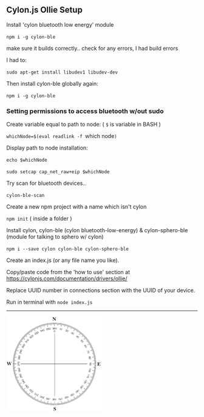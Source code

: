 ## Cylon.js Ollie Setup

Install 'cylon bluetooth low energy' module

  `npm i -g cylon-ble`

make sure it builds correctly..
check for any errors, I had build errors

I had to:

  `sudo apt-get install libudev1 libudev-dev`

Then install cylon-ble globally again:

  `npm i -g cylon-ble`

### Setting permissions to access bluetooth w/out sudo

Create variable equal to path to node: ( `$` is variable in BASH )

  `whichNode=$(eval readlink -f `which node`)`

Display path to node installation:

`echo $whichNode`

`sudo setcap cap_net_raw+eip $whichNode`

Try scan for bluetooth devices..

  `cylon-ble-scan`

Create a new npm project with a name which isn't cylon  

  `npm init` ( inside a folder )

Install cylon, cylon-ble (cylon bluetooth-low-energy) & cylon-sphero-ble (module for talking to sphero w/ cylon)

  `npm i --save cylon cylon-ble cylon-sphero-ble`

Create an index.js (or any file name you like).

Copy/paste code from the 'how to use' section at https://cylonjs.com/documentation/drivers/ollie/

Replace UUID number in connections section with the UUID of your device.

Run in terminal with `node index.js`

---

<img src='compass.jpg' height='250' width='250'>
